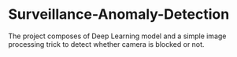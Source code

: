 # Surveillance-Anomaly-Detection

The project composes of Deep Learning model and a simple image processing trick to detect whether camera is blocked or not.
